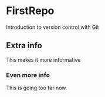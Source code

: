 # FirstRepo
Introduction to version control with Git

## Extra info
This makes it more informative

### Even more info
This is going too far now.